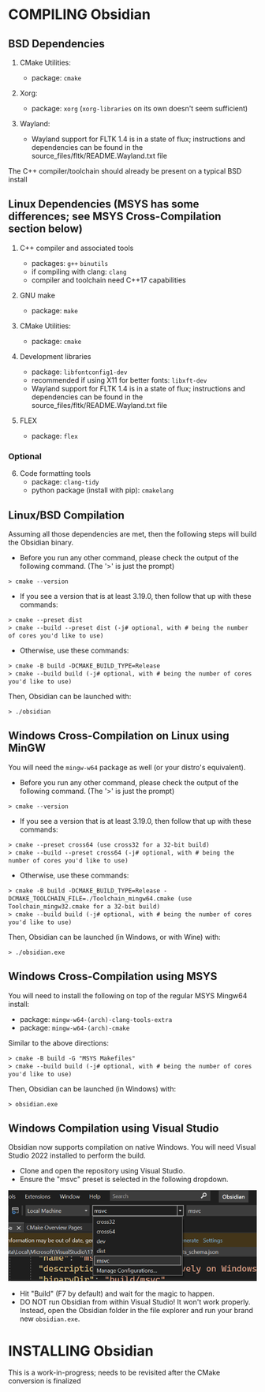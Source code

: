 
# COMPILING Obsidian

## BSD Dependencies
1. CMake Utilities:
   * package: `cmake`

2. Xorg:
   * package: `xorg` (`xorg-libraries` on its own doesn't seem sufficient)

3. Wayland:
   * Wayland support for FLTK 1.4 is in a state of flux; instructions and
     dependencies can be found in the source_files/fltk/README.Wayland.txt file

The C++ compiler/toolchain should already be present on a typical BSD install

## Linux Dependencies (MSYS has some differences; see MSYS Cross-Compilation section below)

1. C++ compiler and associated tools
   * packages: `g++` `binutils`
   * if compiling with clang: `clang`
   * compiler and toolchain need C++17 capabilities

2. GNU make
   * package: `make`

3. CMake Utilities:
   * package: `cmake`

4. Development libraries
   * package: `libfontconfig1-dev`
   * recommended if using X11 for better fonts: `libxft-dev`
   * Wayland support for FLTK 1.4 is in a state of flux; instructions and
     dependencies can be found in the source_files/fltk/README.Wayland.txt file

5. FLEX
   * package: `flex`

### Optional

6. Code formatting tools
   * package: `clang-tidy`
   * python package (install with pip): `cmakelang`

## Linux/BSD Compilation

Assuming all those dependencies are met, then the following steps
will build the Obsidian binary.

* Before you run any other command, please check the output of the following
command. (The '>' is just the prompt)

```
> cmake --version
```

* If you see a version that is at least 3.19.0, then follow that up with these commands:

```
> cmake --preset dist
> cmake --build --preset dist (-j# optional, with # being the number of cores you'd like to use)
```

* Otherwise, use these commands:

```
> cmake -B build -DCMAKE_BUILD_TYPE=Release
> cmake --build build (-j# optional, with # being the number of cores you'd like to use)
```

Then, Obsidian can be launched with:

```
> ./obsidian
```

## Windows Cross-Compilation on Linux using MinGW

You will need the `mingw-w64` package as well (or your distro's equivalent).

* Before you run any other command, please check the output of the following
command. (The '>' is just the prompt)

```
> cmake --version
```

* If you see a version that is at least 3.19.0, then follow that up with these commands:

```
> cmake --preset cross64 (use cross32 for a 32-bit build)
> cmake --build --preset cross64 (-j# optional, with # being the number of cores you'd like to use)
```

* Otherwise, use these commands:

```
> cmake -B build -DCMAKE_BUILD_TYPE=Release -DCMAKE_TOOLCHAIN_FILE=./Toolchain_mingw64.cmake (use Toolchain_mingw32.cmake for a 32-bit build)
> cmake --build build (-j# optional, with # being the number of cores you'd like to use)
```

Then, Obsidian can be launched (in Windows, or with Wine) with:

```
> ./obsidian.exe
```

## Windows Cross-Compilation using MSYS
You will need to install the following on top of the regular MSYS Mingw64 install:
   * package: `mingw-w64-(arch)-clang-tools-extra`
   * package: `mingw-w64-(arch)-cmake`

Similar to the above directions:

```
> cmake -B build -G "MSYS Makefiles"
> cmake --build build (-j# optional, with # being the number of cores you'd like to use)
```

Then, Obsidian can be launched (in Windows) with:

```
> obsidian.exe
```

## Windows Compilation using Visual Studio

Obsidian now supports compilation on native Windows. You will need Visual
Studio 2022 installed to perform the build.

* Clone and open the repository using Visual Studio.
* Ensure the "msvc" preset is selected in the following dropdown.

![](images/msvc-cmake-preset.png)

* Hit "Build" (F7 by default) and wait for the magic to happen.
* DO NOT run Obsidian from within Visual Studio! It won't work properly.
  Instead, open the Obsidian folder in the file explorer and run your brand new
  `obsidian.exe`.

# INSTALLING Obsidian

This is a work-in-progress; needs to be revisited after the CMake conversion is finalized

